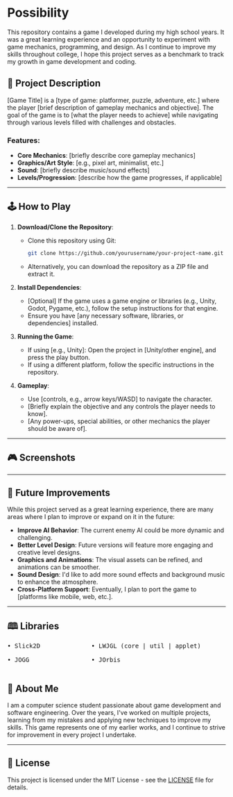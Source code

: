 # Possibility

This repository contains a game I developed during my high school years. It was a great learning experience and an opportunity to experiment with game mechanics, programming, and design. As I continue to improve my skills throughout college, I hope this project serves as a benchmark to track my growth in game development and coding.

## 📜 Project Description

[Game Title] is a [type of game: platformer, puzzle, adventure, etc.] where the player [brief description of gameplay mechanics and objective]. The goal of the game is to [what the player needs to achieve] while navigating through various levels filled with challenges and obstacles.

### Features:
- **Core Mechanics**: [briefly describe core gameplay mechanics]
- **Graphics/Art Style**: [e.g., pixel art, minimalist, etc.]
- **Sound**: [briefly describe music/sound effects]
- **Levels/Progression**: [describe how the game progresses, if applicable]

---

## 🕹️ How to Play

1. **Download/Clone the Repository**:
    - Clone this repository using Git:
      ```bash
      git clone https://github.com/yourusername/your-project-name.git
      ```
    - Alternatively, you can download the repository as a ZIP file and extract it.

2. **Install Dependencies**:
    - [Optional] If the game uses a game engine or libraries (e.g., Unity, Godot, Pygame, etc.), follow the setup instructions for that engine.
    - Ensure you have [any necessary software, libraries, or dependencies] installed.

3. **Running the Game**:
    - If using [e.g., Unity]: Open the project in [Unity/other engine], and press the play button.
    - If using a different platform, follow the specific instructions in the repository.

4. **Gameplay**:
    - Use [controls, e.g., arrow keys/WASD] to navigate the character.
    - [Briefly explain the objective and any controls the player needs to know].
    - [Any power-ups, special abilities, or other mechanics the player should be aware of].

---

## 🎮 Screenshots

---

## 🚀 Future Improvements

While this project served as a great learning experience, there are many areas where I plan to improve or expand on it in the future:

- **Improve AI Behavior**: The current enemy AI could be more dynamic and challenging.
- **Better Level Design**: Future versions will feature more engaging and creative level designs.
- **Graphics and Animations**: The visual assets can be refined, and animations can be smoother.
- **Sound Design**: I'd like to add more sound effects and background music to enhance the atmosphere.
- **Cross-Platform Support**: Eventually, I plan to port the game to [platforms like mobile, web, etc.].

---

## 🕮 Libraries 
<pre
    <b>
• Slick2D              • LWJGL (core | util | applet)              • IBXM              • JInput              • JNLP   
        
• JOGG                 • JOrbis                                    • TinyLinePP        • DirectInput         • OpenAL
    </b>
</pre>


## 🤖 About Me

I am a computer science student passionate about game development and software engineering. Over the years, I've worked on multiple projects, learning from my mistakes and applying new techniques to improve my skills. This game represents one of my earlier works, and I continue to strive for improvement in every project I undertake.

---

## 📄 License

This project is licensed under the MIT License - see the [LICENSE](./LICENSE) file for details.

